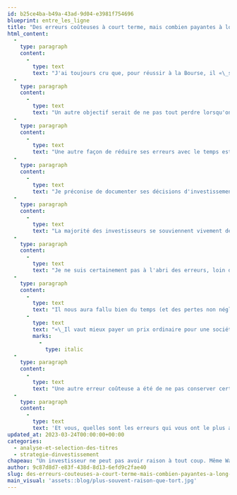 ```yaml
---
id: b25ce4ba-b49a-43ad-9d04-e3981f754696
blueprint: entre_les_ligne
title: "Des erreurs coûteuses à court terme, mais combien payantes à long terme\_"
html_content:
  -
    type: paragraph
    content:
      -
        type: text
        text: "J'ai toujours cru que, pour réussir à la Bourse, il «\_suffisait\_» d'avoir un peu plus souvent raison que tort pendant de nombreuses années. Buffett a commis des erreurs, certes, mais moins que la plupart des investisseurs."
  -
    type: paragraph
    content:
      -
        type: text
        text: "Un autre objectif serait de ne pas tout perdre lorsqu'on a tort, ce qu'on peut réaliser d’au moins trois façons\_: 1- en évitant l'effet de levier de la marge pour investir ; 2- en diversifiant bien son portefeuille parmi des titres de sociétés de qualité œuvrant dans diverses industries; 3- en s'assurant de ne pas payer trop cher chacun de ses titres."
  -
    type: paragraph
    content:
      -
        type: text
        text: "Une autre façon de réduire ses erreurs avec le temps est de tenter d'apprendre de ses erreurs. Commettre des erreurs est certainement la façon la plus efficace d'apprendre, à condition, bien sûr, de les accepter, puis de les étudier."
  -
    type: paragraph
    content:
      -
        type: text
        text: "Je préconise de documenter ses décisions d'investissement, tant les achats que les ventes de titres, au moment où on les exécute. Quels sont les motifs qui sous-tendent votre décision ? En décrivant clairement et brièvement votre démarche, vous pourrez subséquemment analyser une décision qui a mal «\_tourné\_» et espérer comprendre les erreurs que vous avez commises."
  -
    type: paragraph
    content:
      -
        type: text
        text: "La majorité des investisseurs se souviennent vivement de leurs décisions gagnantes (peut-être les embellissent-ils même quelque peu avec les années !), mais ils ont tendance à oublier leurs fautes. C'est un réflexe normal d'autoprotection. En documentant vos décisions en temps réel, il devient plus difficile de déformer la réalité."
  -
    type: paragraph
    content:
      -
        type: text
        text: "Je ne suis certainement pas à l'abri des erreurs, loin de là! La première (et c'est plus une série d'erreurs qu'une en particulier!) s'est produite à la fin des années 1990. À cette époque de spéculation assez débridée entourant les titres technologiques, mais aussi la majorité des sociétés de croissance, nous avions beaucoup de difficulté à dénicher des titres de qualité à bon prix. Nous nous sommes donc tournés vers des titres dont l'évaluation paraissait peu chère. Le hic est qu’il s’agissait pour la plupart de sociétés de piètre qualité."
  -
    type: paragraph
    content:
      -
        type: text
        text: "Il nous aura fallu bien du temps (et des pertes non négligeables) avant de réaliser à la dure ce que bien d'autres investisseurs avaient compris avant nous, dont Buffett, qui a dit ceci : "
      -
        type: text
        text: "«\_Il vaut mieux payer un prix ordinaire pour une société extraordinaire qu'un prix extraordinaire pour une société ordinaire\_»."
        marks:
          -
            type: italic
  -
    type: paragraph
    content:
      -
        type: text
        text: "Une autre erreur coûteuse a été de ne pas conserver certains titres de grande qualité dans nos portefeuilles parce que les jugions trop chers. Les années m'ont appris que les sociétés de grande qualité sont très rares – c'est d’ailleurs pour cette raison qu’elles méritent généralement des évaluations élevées ! Si l'on vend systématiquement ces titres, il y a peu de chance qu'on obtienne ces fameux «\_10-baggers\_» (et plus) durant son parcours d’investisseur. C'est ce qui m'a enseigné la nécessité d’une patience à deux vitesses en Bourse : être très patient avec les titres de sociétés de grande qualité et être impatient envers les sociétés qui s'avèrent de qualité douteuse."
  -
    type: paragraph
    content:
      -
        type: text
        text: 'Et vous, quelles sont les erreurs qui vous ont le plus appris en Bourse?'
updated_at: 2023-03-24T00:00:00+00:00
categories:
  - analyse-et-selection-des-titres
  - strategie-dinvestissement
chapeau: "Un investisseur ne peut pas avoir raison à tout coup. Même Warren Buffett, que je considère comme le plus grand investisseur de l'ère moderne, a commis des fautes coûteuses. Je pense notamment à sa décision d'investir dans l'industrie aérienne il y a quelques années en prenant position dans la plupart des grands transporteurs américains. Il a revendu tous ces placements quelque temps plus tard, lorsque la pandémie s'est déclarée, encaissant de bonnes pertes."
author: 9c87d8d7-e83f-438d-8d13-6efd9c2fae40
slug: des-erreurs-couteuses-a-court-terme-mais-combien-payantes-a-long-terme
main_visual: 'assets::blog/plus-souvent-raison-que-tort.jpg'
---
```


